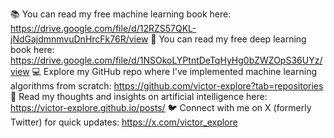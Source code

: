 📚 You can read my free machine learning book here: https://drive.google.com/file/d/12RZS57QKL-jNdGajdmnmvuDnHrcFk76R/view
🤖 You can read my free deep learning book here: https://drive.google.com/file/d/1NSOkoLYPtntDeTqHyHg0bZWZOpS36UYz/view
💻 Explore my GitHub repo where I've implemented machine learning algorithms from scratch: https://github.com/victor-explore?tab=repositories
🧠 Read my thoughts and insights on artificial intelligence here: https://victor-explore.github.io/posts/
🐦 Connect with me on X (formerly Twitter) for quick updates: https://x.com/victor_explore
